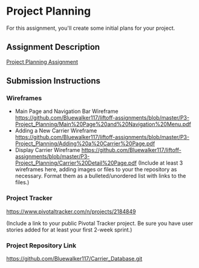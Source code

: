 # Project Planning
For this assignment, you'll create some initial plans for your project.

## Assignment Description
[Project Planning Assignment](https://education.launchcode.org/liftoff/assignments/planning/)

## Submission Instructions

### Wireframes

* Main Page and Navigation Bar Wireframe  https://github.com/Bluewalker117/liftoff-assignments/blob/master/P3-Project_Planning/Main%20Page%20and%20Navigation%20Menu.pdf
* Adding a New Carrier Wireframe https://github.com/Bluewalker117/liftoff-assignments/blob/master/P3-Project_Planning/Adding%20a%20Carrier%20Page.pdf
* Display Carrier Wireframe https://github.com/Bluewalker117/liftoff-assignments/blob/master/P3-Project_Planning/Carrier%20Detail%20Page.pdf
(Include at least 3 wireframes here, adding images or files to your the repository as necessary. Format them as a bulleted/unordered list with links to the files.)

### Project Tracker

https://www.pivotaltracker.com/n/projects/2184849

(Include a link to your public Pivotal Tracker project. Be sure you have user stories added for at least your first 2-week sprint.)

### Project Repository Link

https://github.com/Bluewalker117/Carrier_Database.git